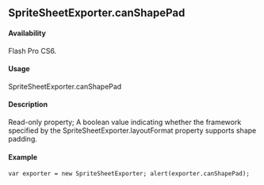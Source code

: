 ## SpriteSheetExporter.canShapePad

#### Availability

Flash Pro CS6.

#### Usage

SpriteSheetExporter.canShapePad

#### Description

Read-only property; A boolean value indicating whether the framework specified by the
SpriteSheetExporter.layoutFormat property supports shape padding.

#### Example

```
var exporter = new SpriteSheetExporter; alert(exporter.canShapePad);

```
